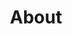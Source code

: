 ---
layout: about
title: About
permalink: /about/
description: Ultimately, I want to make things that help people. <br> For now, I am still learning how.

---